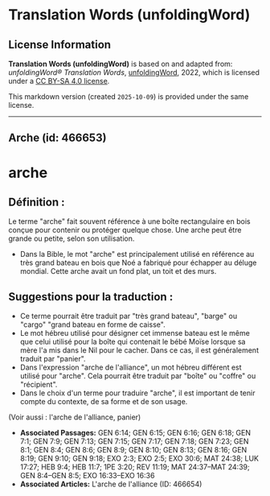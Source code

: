 # Translation Words (unfoldingWord)

## License Information

**Translation Words (unfoldingWord)** is based on and adapted from: _unfoldingWord® Translation Words_, [unfoldingWord](https://unfoldingword.org/utw), 2022, which is licensed under a [CC BY-SA 4.0 license](https://creativecommons.org/licenses/by-sa/4.0/legalcode.en).

This markdown version (created `2025-10-09`) is provided under the same license.



--------------------------------

## Arche (id: 466653)

arche
=====

Définition :
------------

Le terme "arche" fait souvent référence à une boîte rectangulaire en bois conçue pour contenir ou protéger quelque chose. Une arche peut être grande ou petite, selon son utilisation.

* Dans la Bible, le mot "arche" est principalement utilisé en référence au très grand bateau en bois que Noé a fabriqué pour échapper au déluge mondial. Cette arche avait un fond plat, un toit et des murs.

Suggestions pour la traduction :
--------------------------------

* Ce terme pourrait être traduit par "très grand bateau", "barge" ou "cargo" "grand bateau en forme de caisse".
* Le mot hébreu utilisé pour désigner cet immense bateau est le même que celui utilisé pour la boîte qui contenait le bébé Moïse lorsque sa mère l'a mis dans le Nil pour le cacher. Dans ce cas, il est généralement traduit par "panier".
* Dans l'expression "arche de l'alliance", un mot hébreu différent est utilisé pour "arche". Cela pourrait être traduit par "boîte" ou "coffre" ou "récipient".
* Dans le choix d'un terme pour traduire "arche", il est important de tenir compte du contexte, de sa forme et de son usage.

(Voir aussi : l'arche de l'alliance, panier)

* **Associated Passages:** GEN 6:14; GEN 6:15; GEN 6:16; GEN 6:18; GEN 7:1; GEN 7:9; GEN 7:13; GEN 7:15; GEN 7:17; GEN 7:18; GEN 7:23; GEN 8:1; GEN 8:4; GEN 8:6; GEN 8:9; GEN 8:10; GEN 8:13; GEN 8:16; GEN 8:19; GEN 9:10; GEN 9:18; EXO 2:3; EXO 2:5; EXO 30:6; MAT 24:38; LUK 17:27; HEB 9:4; HEB 11:7; 1PE 3:20; REV 11:19; MAT 24:37–MAT 24:39; GEN 8:4–GEN 8:5; EXO 16:33–EXO 16:36
* **Associated Articles:** L'arche de l'alliance (ID: 466654)

